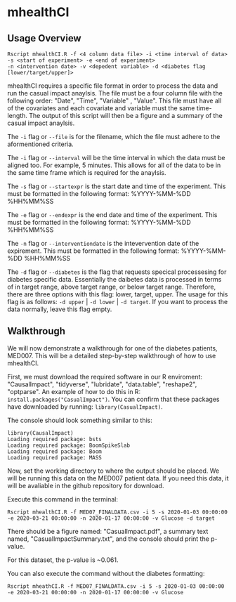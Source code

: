 # mhealthCI


## Usage Overview

```
Rscript mhealthCI.R -f <4 column data file> -i <time interval of data> -s <start of experiment> -e <end of experiment> 
-n <intervention date> -v <depedent variable> -d <diabetes flag [lower/target/upper]>
```

mhealthCI requires a specific file format in order to process the data and run the casual impact anaylsis. The file must be a four column file with the following order: "Date", "Time", "Variable" , "Value". This file must have all of the covariates and each covariate and variable must the same time-length. The output of this script will then be a figure and a summary of the casual impact anaylsis. 

The `-i` flag or `--file` is for the filename, which the file must adhere to the aformentioned criteria. 

The `-i` flag or `--interval` will be the time interval in which the data must be aligned too. For example, 5 minutes. This allows for all of the data to be in the same time frame which is required for the anaylsis. 

The `-s` flag or `--startexpr` is the start date and time of the experiment. This must be formatted in the following format: %YYYY-%MM-%DD %HH%MM%SS

The `-e` flag or `--endexpr` is the end date and time of the experiment. This must be formatted in the following format: %YYYY-%MM-%DD %HH%MM%SS

The `-n` flag or `--interventiondate` is the intevervention date of the expirement. This must be formatted in the following format: %YYYY-%MM-%DD %HH%MM%SS

The `-d` flag or `--diabetes` is the flag that requests specical processesing for diabetes specific data. Essentially the daibetes data is processed in terms of in target range, above target range, or below target range. Therefore, there are three options with this flag: lower, target, upper. The usage for this flag is as follows: `-d upper` |  `-d lower` |  `-d target`. If you want to process the data normally, leave this flag empty. 


## Walkthrough

We will now demonstrate a walkthrough for one of the diabetes patients, MED007. This will be a detailed step-by-step walkthrough of how to use mhealthCI. 

First, we must download the required software in our R enviroment: "CausalImpact", "tidyverse", "lubridate", "data.table", "reshape2", "optparse". An example of how to do this in R: `install.packages("CasualImpact")`. You can confirm that these packages have downloaded by running: `library(CasualImpact)`.

The console should look something similar to this: 
```
library(CausalImpact)
Loading required package: bsts
Loading required package: BoomSpikeSlab
Loading required package: Boom
Loading required package: MASS
```

Now, set the working directory to where the output should be placed. We will be running this data on the MED007 patient data. If you need this data, it will be avaliable in the github repository for download. 

Execute this command in the terminal: 
```
Rscript mhealthCI.R -f MED07_FINALDATA.csv -i 5 -s 2020-01-03 00:00:00 -e 2020-03-21 00:00:00 -n 2020-01-17 00:00:00 -v Glucose -d target
```

There should be a figure named: "CasualImpact.pdf", a summary text named, "CasualImpactSummary.txt", and the console should print the p-value. 

For this dataset, the p-value is ~0.061. 


You can also execute the command without the diabetes formatting: 
```
Rscript mheathCI.R -f MED07_FINALDATA.csv -i 5 -s 2020-01-03 00:00:00 -e 2020-03-21 00:00:00 -n 2020-01-17 00:00:00 -v Glucose
```





 
 

